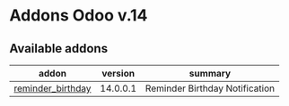 Addons Odoo v.14
=============================

[//]: # (addons)

Available addons
----------------
addon | version | summary
--- | --- | ---
[reminder_birthday](reminder_birthday/) | 14.0.0.1 | Reminder Birthday Notification

[//]: # (end addons)
